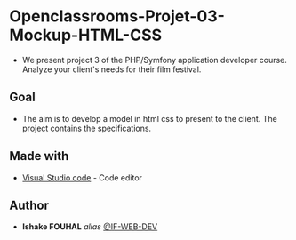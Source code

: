 # Openclassrooms-Projet-03-Mockup-HTML-CSS

* We present project 3 of the PHP/Symfony application developer course. Analyze your client's needs for their film festival.

## Goal

* The aim is to develop a model in html css to present to the client. The project contains the specifications.

## Made with

* [Visual Studio code](https://code.visualstudio.com/) - Code editor

## Author

* **Ishake FOUHAL** _alias_ [@IF-WEB-DEV](https://github.com/if-web-dev)

